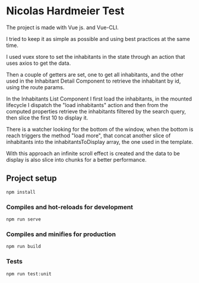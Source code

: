 # Nicolas Hardmeier Test

The project is made with Vue js. and Vue-CLI.

I tried to keep it as simple as possible and using best practices at the same time.

I used vuex store to set the inhabitants in the state through an action that uses axios to get the data.

Then a couple of getters are set, one to get all inhabitants, and the other used in the Inhabitant Detail Component to retrieve the inhabitant by id, using the route params.

In the Inhabitants List Component I first load the inhabitants, in the mounted lifecycle I dispatch the "load inhabitants" action and then from the computed properties retrieve the inhabitants filtered by the search query, then slice the first 10 to display it. 

There is a watcher looking for the bottom of the window, when the bottom is reach triggers the method "load more", that concat another slice of inhabitants into the inhabitantsToDisplay array, the one used in the template.


With this approach an infinite scroll effect is created and the data to be display is also slice into chunks for a better performance.

## Project setup
```
npm install
```

### Compiles and hot-reloads for development
```
npm run serve
```

### Compiles and minifies for production
```
npm run build
```


### Tests
```
npm run test:unit
```

